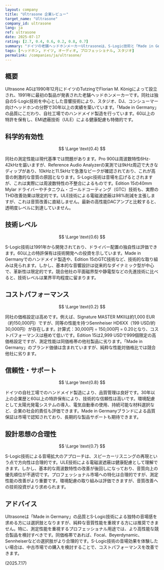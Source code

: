 ```yaml
---
layout: company
title: "Ultrasone 企業レビュー"
target_name: "Ultrasone"
company_id: ultrasone
lang: ja
ref: ultrasone
date: 2025-07-17
rating: [2.7, 0.4, 0.6, 0.2, 0.8, 0.7]
summary: "ドイツの老舗ヘッドホンメーカーUltrasoneは、S-Logic技術と「Made in Germany」の品質を特徴とするが、測定性能は競合他社に劣り、価格も高めに設定されている。"
tags: [ヘッドホン, ドイツ, オーディオ, プロフェッショナル, スタジオ]
permalink: /companies/ja/ultrasone/
---
```


## 概要

Ultrasone AGは1990年12月にドイツのTutzingでFlorian M. Königによって設立され、1991年に最初の製品が発表された老舗ヘッドホンメーカーです。同社は独自のS-Logic技術を中心とした音響技術により、スタジオ、DJ、コンシューマー向けヘッドホンの分野で30年以上の実績を築いています。「Made in Germany」の品質にこだわり、自社工場でのハンドメイド製造を行っています。60以上の特許を保有し、EMI遮蔽技術（ULE）による健康配慮も特徴的です。

## 科学的有効性

$$ \Large \text{0.4} $$

同社の測定性能は現代基準では問題があります。Pro 900は周波数特性6Hz-42kHzを謳いますが、Reference Audio Analyzerの実測では9kHz周辺で大きなディップがあり、10kHzと11.5kHzで急激なピークが確認されており、これが高音の刺激的な音質の原因となります。S-Logic技術は音場を広げるとされますが、これは実際には周波数特性の不整合によるものです。Edition 15の40mm Mylar ドライバーやチタニウム・ゴールドコーティング（GTC）技術も、実際のTHD改善効果は限定的です。ULE技術による電磁波遮蔽は98%削減を主張しますが、これは音質改善に直結しません。最新の高性能DACアンプと比較すると、透明度レベルに到達していません。

## 技術レベル

$$ \Large \text{0.6} $$

S-Logic技術は1991年から開発されており、ドライバー配置の独自性は評価できます。60以上の特許保有は技術開発への投資を示しています。Made in Germanyでのハンドメイド製造や、Edition 15のGTC技術など、技術的な取り組みは見られます。しかし、基本的な音響設計は従来的なダイナミック型が中心で、革新性は限定的です。競合他社の平面磁界型や静電型などの先進技術に比べると、技術レベルは業界平均程度に留まります。

## コストパフォーマンス

$$ \Large \text{0.2} $$

同社の価格設定は高めです。例えば、Signature MASTER MKIIは約1,000 EUR（約150,000円）ですが、同等の性能を持つSennheiser HD6XX（199 USD/約30,000円）が存在します。計算式：30,000円 ÷ 150,000円 = 0.20となり、コストパフォーマンスは極めて低いです。Edition 15は2,999 USDで999個限定の高価格設定ですが、測定性能は同価格帯の他社製品に劣ります。「Made in Germany」のブランド価値は含まれていますが、純粋な性能対価格比では競合他社に劣ります。

## 信頼性・サポート

$$ \Large \text{0.8} $$

ドイツの自社工場でのハンドメイド製造により、品質管理は良好です。30年以上の企業歴と60以上の特許保有により、技術的な信頼性は高いです。環境配慮として太陽光発電システムの導入、電気自動車の使用、持続可能な材料選択など、企業の社会的責任も評価できます。Made in Germanyブランドによる品質保証は市場で認知されており、長期的な製品サポートも期待できます。

## 設計思想の合理性

$$ \Large \text{0.7} $$

S-Logic技術による音場拡大のアプローチは、スピーカーリスニングの再現という点で方向性は合理的です。ULE技術による電磁波遮蔽は健康配慮として理解できます。しかし、基本的な周波数特性の改善が後回しになっており、音質向上の優先順位が不適切です。プロフェッショナル市場への特化は合理的ですが、測定性能の改善がより重要です。環境配慮の取り組みは評価できますが、音質改善への技術投資がより求められます。

## アドバイス

Ultrasoneは「Made in Germany」の品質とS-Logic技術による独特の音場感を求める方には選択肢となりますが、純粋な音質性能を重視する方には推奨できません。特に、測定性能を重視するプロフェッショナル用途では、より高性能な競合製品を検討すべきです。同価格帯であれば、Focal、Beyerdynamic、Sennheiserなどの選択肢がより合理的です。S-Logic技術の音場効果を体験したい場合は、中古市場での購入を検討することで、コストパフォーマンスを改善できます。

(2025.7.17)